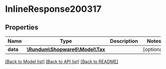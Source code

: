 # InlineResponse200317

## Properties
Name | Type | Description | Notes
------------ | ------------- | ------------- | -------------
**data** | [**\Rundum\Shopware6\Model\Tax**](Tax.md) |  | [optional] 

[[Back to Model list]](../../README.md#documentation-for-models) [[Back to API list]](../../README.md#documentation-for-api-endpoints) [[Back to README]](../../README.md)


